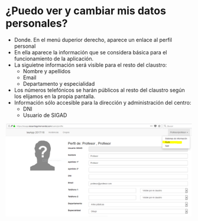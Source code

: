 # ¿Puedo ver y cambiar mis datos personales?

- Donde. En el menú duperior derecho, aparece un enlace al perfil personal
- En ella aparece la información que se considera básica para el funcionamiento de la aplicación.
- La siguietne información será visible para el resto del claustro:
	- Nombre y apellidos
	- Email
	- Departamento y especialidad
- Los números telefónicos se harán públicos al resto del claustro según los elijamos en la propia pantalla.
- Información sólo accesible para la dirección y administración del centro:
	- DNI
	- Usuario de SIGAD


![](img/perfil.png)

